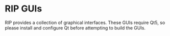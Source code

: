 # RIP GUIs

RIP provides a collection of graphical interfaces. These GUIs require Qt5, so
please install and configure Qt before attempting to build the GUIs.
